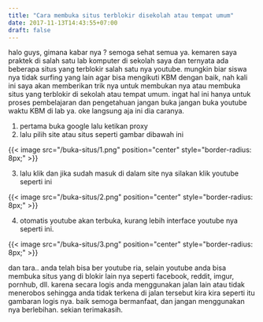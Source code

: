 ```yaml
---
title: "Cara membuka situs terblokir disekolah atau tempat umum"
date: 2017-11-13T14:43:55+07:00
draft: false
---
```


halo guys, gimana kabar nya ? semoga sehat semua ya. kemaren saya praktek di salah satu lab komputer di sekolah saya dan ternyata ada beberapa situs yang terblokir salah satu nya youtube. mungkin biar siswa nya tidak surfing yang lain agar bisa mengikuti KBM dengan baik, nah kali ini saya akan memberikan trik nya untuk membukan nya atau membuka situs yang terblokir di sekolah atau tempat umum. ingat hal ini hanya untuk proses pembelajaran dan pengetahuan jangan buka jangan buka youtube waktu KBM di lab ya. oke langsung aja ini dia caranya.

1. pertama buka google lalu ketikan proxy
2. lalu pilih site atau situs seperti gambar dibawah ini

{{< image src="/buka-situs/1.png" position="center" style="border-radius: 8px;" >}}

3. lalu klik dan jika sudah masuk di dalam site nya silakan klik youtube seperti ini

{{< image src="/buka-situs/2.png" position="center" style="border-radius: 8px;" >}}

4. otomatis youtube akan terbuka, kurang lebih interface youtube nya seperti ini.

{{< image src="/buka-situs/3.png" position="center" style="border-radius: 8px;" >}}

dan tara.. anda telah bisa ber youtube ria, selain youtube anda bisa membuka situs yang di blokir lain nya seperti facebook, reddit, imgur, pornhub, dll. karena secara logis anda menggunakan jalan lain atau tidak menerobos sehingga anda tidak terkena di jalan tersebut kira kira seperti itu gambaran logis nya. baik semoga bermanfaat, dan jangan menggunakan nya berlebihan. sekian terimakasih.



